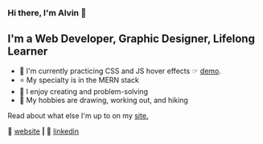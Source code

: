 ### Hi there, I'm Alvin 👋

## I'm a Web Developer, Graphic Designer, Lifelong Learner

- 🧠 I'm currently practicing CSS and JS hover effects ☞ [demo][demo].
- ⭐ My specialty is in the MERN stack
- 💜 I enjoy creating and problem-solving
- 🎨 My hobbies are drawing, working out, and hiking


Read about what else I'm up to on my [site.](https://www.alvingalit.com/posts)


🏡 [website][website] **|** 
👔 [linkedin][linkedin]

[website]: https://www.alvingalit.com/
[linkedin]: https://www.linkedin.com/in/aroblesgalit/
[demo]: https://aroblesgalit.github.io/css-hover-effects/
